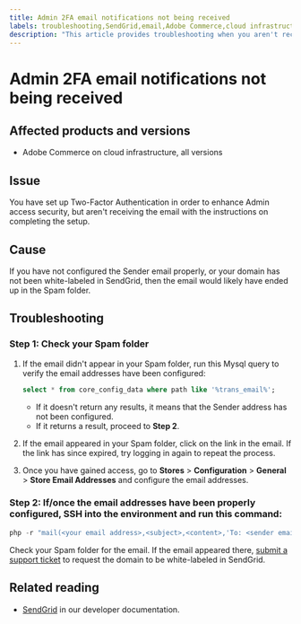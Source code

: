 ```yaml
---
title: Admin 2FA email notifications not being received
labels: troubleshooting,SendGrid,email,Adobe Commerce,cloud infrastructure,2FA,Admin,notifications,Magento
description: "This article provides troubleshooting when you aren't receiving the email with the setup completion instructions after you have set up Two-Factor Authentication (2FA) in order to enhance Admin access security in Adobe Commerce on cloud infrastructure."
---
```


# Admin 2FA email notifications not being received


## Affected products and versions

* Adobe Commerce on cloud infrastructure, all versions

## Issue

You have set up Two-Factor Authentication in order to enhance Admin access security, but aren't receiving the email with the instructions on completing the setup.

## Cause

If you have not configured the Sender email properly, or your domain has not been white-labeled in SendGrid, then the email would likely have ended up in the Spam folder.

## Troubleshooting

### Step 1: Check your Spam folder

1. If the email didn't appear in your Spam folder, run this Mysql query to verify the email addresses have been configured:

    ```sql
    select * from core_config_data where path like '%trans_email%';
    ```

    * If it doesn't return any results, it means that the Sender address has not been configured.
    * If it returns a result, proceed to **Step 2**.

1. If the email appeared in your Spam folder, click on the link in the email. If the link has since expired, try logging in again to repeat the process.
1. Once you have gained access, go to **Stores** > **Configuration** > **General** > **Store Email Addresses** and configure the email addresses.

### Step 2: If/once the email addresses have been properly configured, SSH into the environment and run this command:

```php
php -r "mail(<your email address>,<subject>,<content>,'To: <sender email>');"
```

Check your Spam folder for the email. If the email appeared there, [submit a support ticket](https://support.magento.com/hc/en-us/articles/360000913794#login) to request the domain to be white-labeled in SendGrid.

## Related reading

* [SendGrid](https://devdocs.magento.com/cloud/project/sendgrid.html) in our developer documentation. 
